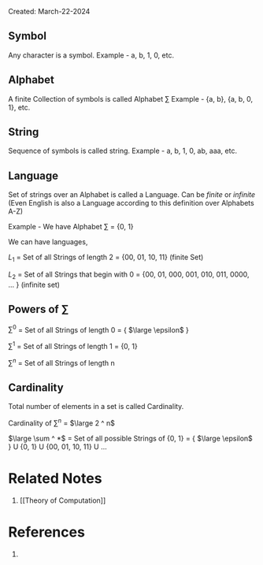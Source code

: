 Created: March-22-2024

## Symbol

Any character is a symbol. Example - a, b, 1, 0, etc.
## Alphabet

A finite Collection of symbols is called Alphabet $\sum$ Example - {a, b}, {a, b, 0, 1}, etc.
## String

Sequence of symbols is called string. Example - a, b, 1, 0, ab, aaa, etc.
## Language

Set of strings over an Alphabet is called a Language. Can be *finite* or *infinite* (Even English is also a Language according to this definition over Alphabets A-Z)

Example - We have Alphabet $\sum$ = {0, 1}

We can have languages,

$L_1$ = Set of all Strings of length 2 = {00, 01, 10, 11} (finite Set)

$L_2$ = Set of all Strings that begin with 0 = {00, 01, 000, 001, 010, 011, 0000, ... } (infinite set)
## Powers of $\sum$

$\sum ^ 0$ = Set of all Strings of length 0 = { $\large \epsilon$ }

$\sum ^ 1$ = Set of all Strings of length 1 = {0, 1}

$\sum ^ n$ = Set of all Strings of length n
## Cardinality

Total number of elements in a set is called Cardinality.

Cardinality of $\sum ^ n$ = $\large 2 ^ n$

$\large \sum ^ *$ = Set of all possible Strings of {0, 1} = { $\large \epsilon$ } U {0, 1} U {00, 01, 10, 11} U ...

# Related Notes

1. [[Theory of Computation]]
# References

1. 